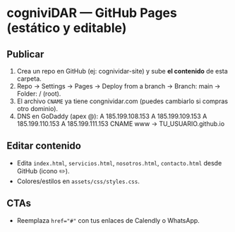 # cogniviDAR — GitHub Pages (estático y editable)

## Publicar
1) Crea un repo en GitHub (ej: cognividar-site) y sube **el contenido** de esta carpeta.
2) Repo → Settings → Pages → Deploy from a branch → Branch: main → Folder: / (root).
3) El archivo `CNAME` ya tiene congnividar.com (puedes cambiarlo si compras otro dominio).
4) DNS en GoDaddy (apex @):
   A  185.199.108.153
   A  185.199.109.153
   A  185.199.110.153
   A  185.199.111.153
   CNAME www → TU_USUARIO.github.io

## Editar contenido
- Edita `index.html`, `servicios.html`, `nosotros.html`, `contacto.html` desde GitHub (icono ✏️).
- Colores/estilos en `assets/css/styles.css`.

## CTAs
- Reemplaza `href="#"` con tus enlaces de Calendly o WhatsApp.
